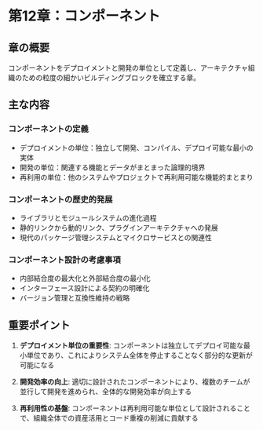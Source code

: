 # 第12章：コンポーネント

## 章の概要
コンポーネントをデプロイメントと開発の単位として定義し、アーキテクチャ組織のための粒度の細かいビルディングブロックを確立する章。

## 主な内容

### コンポーネントの定義
- デプロイメントの単位：独立して開発、コンパイル、デプロイ可能な最小の実体
- 開発の単位：関連する機能とデータがまとまった論理的境界
- 再利用の単位：他のシステムやプロジェクトで再利用可能な機能的まとまり

### コンポーネントの歴史的発展
- ライブラリとモジュールシステムの進化過程
- 静的リンクから動的リンク、プラグインアーキテクチャへの発展
- 現代のパッケージ管理システムとマイクロサービスとの関連性

### コンポーネント設計の考慮事項
- 内部結合度の最大化と外部結合度の最小化
- インターフェース設計による契約の明確化
- バージョン管理と互換性維持の戦略

## 重要ポイント

1. **デプロイメント単位の重要性**: コンポーネントは独立してデプロイ可能な最小単位であり、これによりシステム全体を停止することなく部分的な更新が可能になる

2. **開発効率の向上**: 適切に設計されたコンポーネントにより、複数のチームが並行して開発を進められ、全体的な開発効率が向上する

3. **再利用性の基盤**: コンポーネントは再利用可能な単位として設計されることで、組織全体での資産活用とコード重複の削減に貢献する